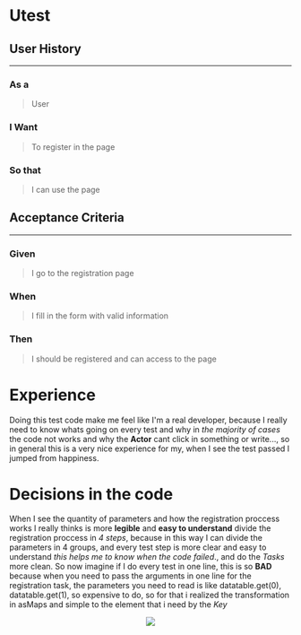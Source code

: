# Utest
## User History
------------
### As a
> User
### I Want
> To register in the page
### So that
> I can use the page
## Acceptance Criteria
-------------
### Given
> I go to the registration page
### When
> I fill in the form with valid information
### Then
> I should be registered and can access to the page

# Experience
Doing this test code make me feel like I'm a real developer, because I really need to know whats going on every test and why in _the majority of cases_ the code not works and why the **Actor** cant click in something or write..., so in general this is a very nice experience for my, when I see the test passed I jumped from happiness.

# Decisions in the code
When I see the quantity of parameters and how the registration proccess works I really thinks is more **legible** and **easy to understand** divide the registration proccess in _4 steps_, because in this way I can divide the parameters in 4 groups, and every test step is more clear and easy to understand _this helps me to know when the code failed_., and do the _Tasks_ more clean. So now imagine if I do every test in one line, this is so **BAD** because when you need to pass the arguments in one line for the registration task, the parameters you need to read is like datatable.get(0), datatable.get(1), so expensive to do, so for that i realized the transformation in asMaps and simple to the element that i need by the _Key_

<center><img src="https://i.ibb.co/r6sPh75/finish.png"></center>